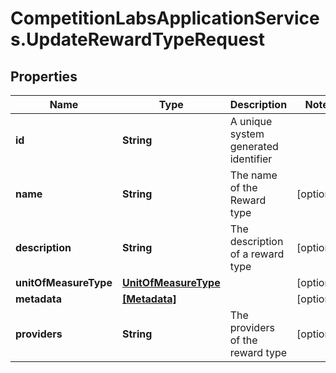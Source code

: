 # CompetitionLabsApplicationServices.UpdateRewardTypeRequest

## Properties

Name | Type | Description | Notes
------------ | ------------- | ------------- | -------------
**id** | **String** | A unique system generated identifier | 
**name** | **String** | The name of the Reward type | [optional] 
**description** | **String** | The description of a reward type | [optional] 
**unitOfMeasureType** | [**UnitOfMeasureType**](UnitOfMeasureType.md) |  | [optional] 
**metadata** | [**[Metadata]**](Metadata.md) |  | [optional] 
**providers** | **String** | The providers of the reward type | [optional] 


